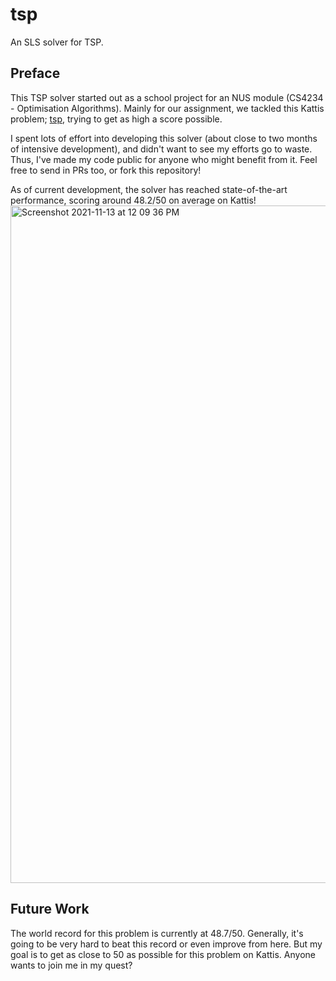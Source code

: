 # tsp
An SLS solver for TSP.

## Preface
This TSP solver started out as a school project for an NUS module (CS4234 - Optimisation Algorithms). Mainly for our assignment, we tackled this Kattis problem; [tsp](https://open.kattis.com/problems/tsp), trying to get as high a score possible.

I spent lots of effort into developing this solver (about close to two months of intensive development), and didn't want to see my efforts go to waste. Thus, I've made my code public for anyone who might benefit from it. Feel free to send in PRs too, or fork this repository!

As of current development, the solver has reached state-of-the-art performance, scoring around 48.2/50 on average on Kattis!
<img width="1084" alt="Screenshot 2021-11-13 at 12 09 36 PM" src="https://user-images.githubusercontent.com/12388525/141605159-1de1403a-f24d-4203-9979-c64e1ca11ae9.png">

## Future Work
The world record for this problem is currently at 48.7/50. Generally, it's going to be very hard to beat this record or even improve from here. But my goal is to get as close to 50 as possible for this problem on Kattis. Anyone wants to join me in my quest?

